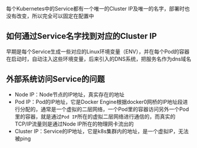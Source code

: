 每个Kubernetes中的Service都有一个唯一的Cluster IP及唯一的名字，部署时也没有改变，所以完全可以固定在配置中

## 如何通过Service名字找到对应的Cluster IP
早期是每个Service生成一些对应的Linux环境变量（ENV），并在每个Pod的容器在启动时，自动注入这些环境变量，后来引入的DNS系统，把服务名作为dns域名


## 外部系统访问Service的问题
- Node IP：Node节点的IP地址，真实存在的地址
- Pod IP：Pod的IP地址，它是Docker Engine根据docker0网桥的IP地址段进行分配的，通常是一个虚拟的二层网络，一个Pod里的容器访问另外一个Pod里的容器，就是通过`Pod IP`所在的虚拟二层网络进行通信的，而真实的TCP/IP流量则是通过Node IP所在的物理网卡流出的
- Cluster IP：Service的IP地址，它是k8s集群内的地址，是一个虚拟IP，无法被ping
